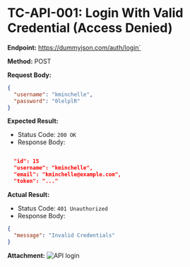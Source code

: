 # TC-API-001: Login With Valid Credential (Access Denied)

**Endpoint:** https://dummyjson.com/auth/login`

**Method:** POST

**Request Body:**
```json
{
  "username": "kminchelle",
  "password": "0lelplR"
}

```

**Expected Result:**
- Status Code: `200 OK`
- Response Body:
```json

  "id": 15
  "username": "kminchelle",
  "email": "kminchelle@example.com",
  "token": "..."

```
**Actual Result:**
- Status Code: `401 Unauthorized`
- Response Body:
```json
{
  "message": "Invalid Credentials"
}
```
**Attachment:**
![API login](../documentations/)
